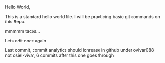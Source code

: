 Hello World, 

This is a standard hello world file. I will be practicing basic git commands on this Repo.

mmmmm tacos...

Lets edit once again

Last commit, commit analytics should icnrease in github under ovivar088 not osiel-vivar, 6 commits after this one goes through